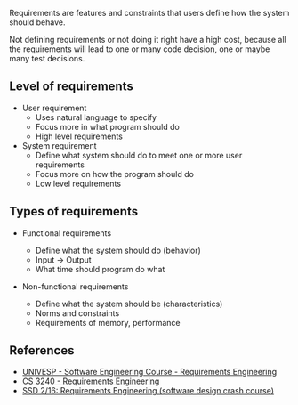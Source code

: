 Requirements are features and constraints that users define how the system should behave.

Not defining requirements or not doing it right have a high cost, because all the requirements will lead to one or many code decision, one or maybe many test decisions.

## Level of requirements

* User requirement
	* Uses natural language to specify
	* Focus more in what program should do
	* High level requirements
* System requirement
	* Define what system should do to meet one or more user requirements
	* Focus more on how the program should do
	* Low level requirements

## Types of requirements

* Functional requirements
	* Define what the system should do (behavior)
	* Input -> Output
	* What time should program do what 

* Non-functional requirements
	* Define what the system should be (characteristics)
	* Norms and constraints
	* Requirements of memory, performance

## References

* [UNIVESP - Software Engineering Course - Requirements Engineering](https://cursos.univesp.br/courses/3114/pages/semana-2)
* [CS 3240 - Requirements Engineering](https://www.cs3240.org/modules/requirements/requirements-engineering/)
* [SSD 2/16: Requirements Engineering (software design crash course)](https://www.youtube.com/watch?list=PLaIsQH4uc08woJKRAA7mmjs9fU0jeKjjM&v=RglMmJb0PZ4)